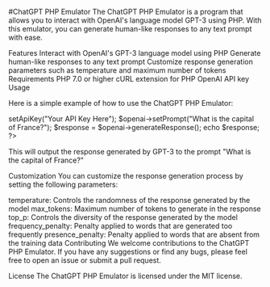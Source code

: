 #ChatGPT PHP Emulator
The ChatGPT PHP Emulator is a program that allows you to interact with OpenAI's language model GPT-3 using PHP. With this emulator, you can generate human-like responses to any text prompt with ease.

Features
Interact with OpenAI's GPT-3 language model using PHP
Generate human-like responses to any text prompt
Customize response generation parameters such as temperature and maximum number of tokens
Requirements
PHP 7.0 or higher
cURL extension for PHP
OpenAI API key
Usage

Here is a simple example of how to use the ChatGPT PHP Emulator:

<?php

require_once 'ChatGPT.php';

$openai = new ChatGPT();
$openai->setApiKey("Your API Key Here");
$openai->setPrompt("What is the capital of France?");
$response = $openai->generateResponse();

echo $response;

?>
This will output the response generated by GPT-3 to the prompt "What is the capital of France?"

Customization
You can customize the response generation process by setting the following parameters:

temperature: Controls the randomness of the response generated by the model
max_tokens: Maximum number of tokens to generate in the response
top_p: Controls the diversity of the response generated by the model
frequency_penalty: Penalty applied to words that are generated too frequently
presence_penalty: Penalty applied to words that are absent from the training data
Contributing
We welcome contributions to the ChatGPT PHP Emulator. If you have any suggestions or find any bugs, please feel free to open an issue or submit a pull request.

License
The ChatGPT PHP Emulator is licensed under the MIT license.
